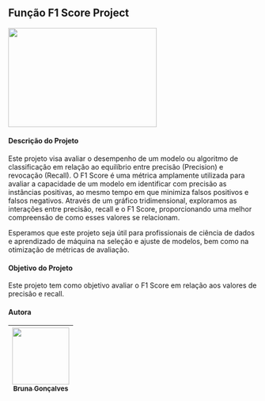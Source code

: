  ## Função F1 Score Project
 

<img src="https://github.com/brunacpg/Project-3/assets/103262900/eb758bf1-bd02-4d3c-9f8d-dcf0ef72f0fa" width="300" height="200">

 
#### Descrição do Projeto
Este projeto visa avaliar o desempenho de um modelo ou algoritmo de classificação em relação ao equilíbrio entre precisão (Precision) e revocação (Recall). O F1 Score é uma métrica amplamente utilizada para avaliar a capacidade de um modelo em identificar com precisão as instâncias positivas, ao mesmo tempo em que minimiza falsos positivos e falsos negativos. Através de um gráfico tridimensional, exploramos as interações entre precisão, recall e o F1 Score, proporcionando uma melhor compreensão de como esses valores se relacionam.

Esperamos que este projeto seja útil para profissionais de ciência de dados e aprendizado de máquina na seleção e ajuste de modelos, bem como na otimização de métricas de avaliação.


#### Objetivo do Projeto
Este projeto tem como objetivo avaliar o F1 Score em relação aos valores de precisão e recall.



#### Autora

| [<img loading="lazy" src="https://avatars.githubusercontent.com/u/103262900?v=4" width=115><br><sub>Bruna Gonçalves</sub>](https://github.com/brunacpg) |
| :---: |
 
